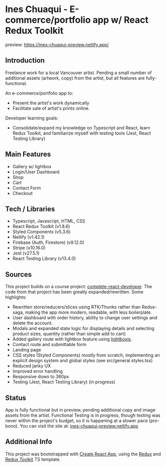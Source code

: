 
# Ines Chuaqui - E-commerce/portfolio app w/ React Redux Toolkit

preview: https://ines-chuaqui-preview.netlify.app/

## Introduction
Freelance work for a local Vancouver artist. Pending a small number of additional assets (artwork, copy) from the artist, but all features are fully-functional.

An e-commerce/portfolio app to:
- Present the artist's work dynamically
- Facilitate sale of artist's prints online.

Developer learning goals:
- Consolidate/expand my knowledge on Typescript and React, learn Redux Toolkit, and familiarize myself with testing tools (Jest, React Testing Library)

## Main Features

- Gallery w/ lightbox
- Login/User Dashboard
- Shop
- Cart
- Contact Form
- Checkout

## Tech / Libraries

- Typescript, Javascript, HTML, CSS
- React Redux Toolkit (v1.8.6)
- Styled Components (v5.3.6)
- Netlify (v1.42.1)
- Firebase (Auth, Firestore) (v9.12.0)
- Stripe (v10.16.0)
- Jest (v27.5.1)
- React Testing Library (v13.4.0)

## Sources

This project builds on a course project: [complete-react-developer](https://www.udemy.com/course/complete-react-developer-zero-to-mastery/). The code from that project has been greatly expanded/rewritten. Some highlights:

- Rewritten store/reducers/slices using RTK/Thunks rather than Redux-saga, making the app more modern, readable, with less boilerplate.
- User dashboard with order history, ability to change user settings and delete the account. 
- Modals and expanded state logic for displaying details and selecting product sizes, quantity (rather than simple add to cart)
- Added gallery route with lightbox feature using [lightboxjs](https://github.com/silvia-odwyer/lightbox.js).
- Contact route and submittable form
- Landing page
- CSS styles (Styled Components) mostly from scratch, implementing an explicit design system and global styles (see src/general.styles.tsx)
- Reduced janky UX
- Improved error handling
- Responsive down to 360px
- Testing (Jest, React Testing Library) (in progress)

## Status

App is fully functional but in preview, pending additional copy and image assets from the artist.
Functional Testing is in progress, though testing was never within the project's budget, so it is happening at a slower pace (pro-bono).
You can visit the site at: [ines-chuaqui-preview.netlify.app](https://ines-chuaqui-preview.netlify.app/)

## Additional Info

This project was bootstrapped with [Create React App](https://github.com/facebook/create-react-app), using the [Redux](https://redux.js.org/) and [Redux Toolkit](https://redux-toolkit.js.org/) TS template.
